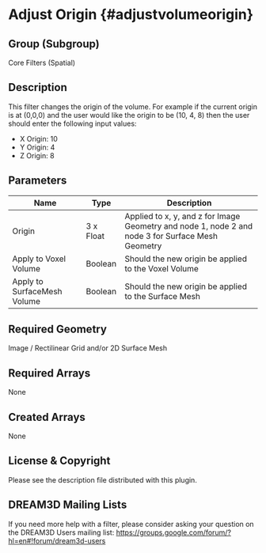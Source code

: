 Adjust Origin  {#adjustvolumeorigin}
==============================

## Group (Subgroup) ##
Core Filters (Spatial)

## Description ##
This filter changes the origin of the volume. For example if the current origin is
at (0,0,0) and the user would like the origin to be (10, 4, 8) then the user should enter the following input values:

+ X Origin: 10
+ Y Origin: 4
+ Z Origin: 8

## Parameters ##

| Name    | Type      |  Description |
|---------|-----------|--------|
|  Origin | 3 x Float | Applied to x, y, and z for Image Geometry and node 1, node 2 and node 3 for Surface Mesh Geometry       |
| Apply to Voxel Volume | Boolean | Should the new origin be applied to the Voxel Volume |
| Apply to SurfaceMesh Volume | Boolean | Should the new origin be applied to the Surface Mesh |

## Required Geometry ##
Image / Rectilinear Grid and/or 2D Surface Mesh

## Required Arrays ##
None

## Created Arrays ##
None

## License & Copyright ##

Please see the description file distributed with this plugin.

## DREAM3D Mailing Lists ##

If you need more help with a filter, please consider asking your question on the DREAM3D Users mailing list:
https://groups.google.com/forum/?hl=en#!forum/dream3d-users


